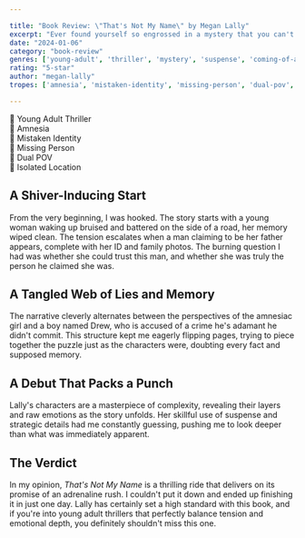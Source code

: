 ```yaml
---

title: "Book Review: \"That's Not My Name\" by Megan Lally"
excerpt: "Ever found yourself so engrossed in a mystery that you can't help but feel the chill of the unknown creeping up your spine? Megan Lally's debut thriller, \"That's Not My Name\", does just that."
date: "2024-01-06"
category: "book-review"
genres: ['young-adult', 'thriller', 'mystery', 'suspense', 'coming-of-age']
rating: "5-star"
author: "megan-lally"
tropes: ['amnesia', 'mistaken-identity', 'missing-person', 'dual-pov', 'isolated-location']

---
```



📍 Young Adult Thriller  
📍 Amnesia  
📍 Mistaken Identity  
📍 Missing Person  
📍 Dual POV  
📍 Isolated Location  
  

## A Shiver-Inducing Start
From the very beginning, I was hooked. The story starts with a young woman waking up bruised and battered on the side of a road, her memory wiped clean. The tension escalates when a man claiming to be her father appears, complete with her ID and family photos. The burning question I had was whether she could trust this man, and whether she was truly the person he claimed she was. 


## A Tangled Web of Lies and Memory
The narrative cleverly alternates between the perspectives of the amnesiac girl and a boy named Drew, who is accused of a crime he's adamant he didn't commit. This structure kept me eagerly flipping pages, trying to piece together the puzzle just as the characters were, doubting every fact and supposed memory. 


## A Debut That Packs a Punch
Lally's characters are a masterpiece of complexity, revealing their layers and raw emotions as the story unfolds. Her skillful use of suspense and strategic details had me constantly guessing, pushing me to look deeper than what was immediately apparent. 


## The Verdict
In my opinion, *That's Not My Name* is a thrilling ride that delivers on its promise of an adrenaline rush. I couldn't put it down and ended up finishing it in just one day. Lally has certainly set a high standard with this book, and if you're into young adult thrillers that perfectly balance tension and emotional depth, you definitely shouldn't miss this one. 
